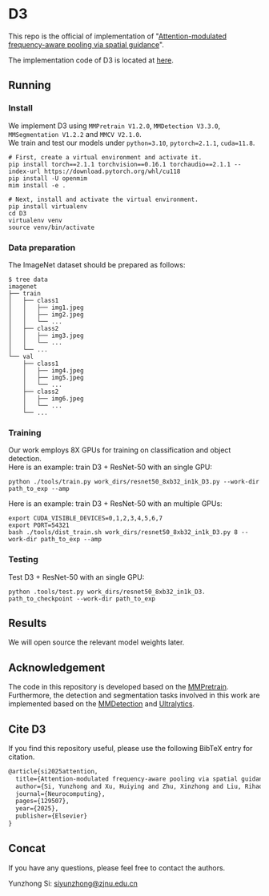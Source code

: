 # D3
This repo is the official of implementation of "[Attention-modulated frequency-aware pooling via spatial guidance](https://www.sciencedirect.com/science/article/abs/pii/S0925231225001791)".

The implementation code of D3 is located at [here](https://github.com/HZAI-ZJNU/D3/blob/main/mmpretrain/models/pools/D3.py).

## Running

### Install

We implement D3 using `MMPretrain V1.2.0`, `MMDetection V3.3.0`, `MMSegmentation V1.2.2` and `MMCV V2.1.0`.  
We train and test our models under `python=3.10`, `pytorch=2.1.1`, `cuda=11.8`.


```shell
# First, create a virtual environment and activate it.
pip install torch==2.1.1 torchvision==0.16.1 torchaudio==2.1.1 --index-url https://download.pytorch.org/whl/cu118
pip install -U openmim
mim install -e .
```

```shell
# Next, install and activate the virtual environment.
pip install virtualenv
cd D3
virtualenv venv
source venv/bin/activate
```

### Data preparation

The ImageNet dataset should be prepared as follows:

```
$ tree data
imagenet
├── train
│   ├── class1
│   │   ├── img1.jpeg
│   │   ├── img2.jpeg
│   │   └── ...
│   ├── class2
│   │   ├── img3.jpeg
│   │   └── ...
│   └── ...
└── val
    ├── class1
    │   ├── img4.jpeg
    │   ├── img5.jpeg
    │   └── ...
    ├── class2
    │   ├── img6.jpeg
    │   └── ...
    └── ...
```

### Training
Our work employs 8X GPUs for training on classification and object detection.     
Here is an example: train D3 + ResNet-50 with an single GPU:
```shell
python ./tools/train.py work_dirs/resnet50_8xb32_in1k_D3.py --work-dir path_to_exp --amp 
```

Here is an example: train D3 + ResNet-50 with an multiple GPUs:
```shell
export CUDA_VISIBLE_DEVICES=0,1,2,3,4,5,6,7
export PORT=54321
bash ./tools/dist_train.sh work_dirs/resnet50_8xb32_in1k_D3.py 8 --work-dir path_to_exp --amp 
```

### Testing
Test D3 + ResNet-50 with an single GPU:
```shell
python .tools/test.py work_dirs/resnet50_8xb32_in1k_D3. path_to_checkpoint --work-dir path_to_exp
```

## Results
We will open source the relevant model weights later.

## Acknowledgement
The code in this repository is developed based on the [MMPretrain](https://github.com/open-mmlab/mmpretrain). Furthermore, the detection and segmentation tasks involved in this work are implemented based on the [MMDetection](https://github.com/open-mmlab/mmdetection) and [Ultralytics](https://github.com/ultralytics/ultralytics).

## Cite D3
If you find this repository useful, please use the following BibTeX entry for citation.
```latex
@article{si2025attention,
  title={Attention-modulated frequency-aware pooling via spatial guidance},
  author={Si, Yunzhong and Xu, Huiying and Zhu, Xinzhong and Liu, Rihao and Li, Hongbo},
  journal={Neurocomputing},
  pages={129507},
  year={2025},
  publisher={Elsevier}
}
```

## Concat
If you have any questions, please feel free to contact the authors.

Yunzhong Si: 
[siyunzhong@zjnu.edu.cn](mailto:iyunzhong@zjnu.edu.cn)
